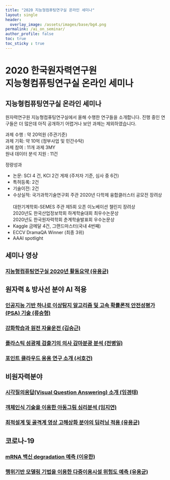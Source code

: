 ```yaml
---
title: "2020 지능형컴퓨팅연구실 온라인 세미나"
layout: single
header:
  overlay_image: /assets/images/base/bg4.png
permalink: /ai_on_seminar/
author_profile: false
toc: true
toc_sticky : true
---
```


# 2020 한국원자력연구원 <br>지능형컴퓨팅연구실 온라인 세미나 

## 지능형컴퓨팅연구실 온라인 세미나

원자력연구원 지능형컴퓨팅연구실에서 올해 수행한 연구들을 소개합니다. 진행 중인 연구들은 더 많은데 아직 공개하기 어렵거나 보안 과제는 제외하였습니다.

과제 수행 : 약 20억원 (주관기준)<br>
과제 기획:  약 10억 (정부사업 및 민간수탁)<br>
과제 참여 : 11개 과제 3MY<br>
원내 데이터 분석 지원 : 11건<br>


정량성과
- 논문: SCI 4 건, KCI 2건 게재 (주저자 기준, 심사 중 6건)
- 특허등록: 2건
- 기술이전: 2건
- 수상실적: 국가과학기술연구회 주관 2020년 다학제 융합클러스터 공모전 장려상<br>  
          대한기계학회-SEMES 주관 제5회 오픈 이노베이션 챌린지 장려상<br>
          2020년도 한국산업정보학회 하계학술대회 최우수논문상<br> 
          2020년도 한국원자력학회 춘계학술발표회 우수논문상<br> 
- Kaggle 금메달 4건, 그랜드마스터(국내 4번째)
- ECCV DramaQA Winner (최종 3위)
- AAAI spotlight

## 세미나 영상

### [지능형컴퓨팅연구실 2020년 활동요약 (유용균)](https://youtu.be/gXKVwJPUUzM) 

## 원자력 & 방사선 분야 AI 적용
### [인공지능 기반 하나로 이상탐지 알고리즘 및 고속 확률론적 안전성평가(PSA) 기술 (류승형)](https://youtu.be/0ySkvXwL1S0)
### [강화학습과 원전 자율운전 (김승근)](https://youtu.be/ai3XbS4zFok)
### [플라스틱 섬광체 검출기의 의사 감마분광 분석 (전병일)](https://youtu.be/PLLvueCNoks)
### [포인트 클라우드 응용 연구 소개 (서호건)](https://youtu.be/Kcyd-4zDmMw)

## 비원자력분야
### [시각질의응답(Visual Question Answering) 소개 (임경태)](https://youtu.be/kU_qtb0h7No)
### [객체인식 기술을 이용한 아동그림 심리분석 (임지연)](https://youtu.be/IhNRkYEsB54)
### [최적설계 및 골격계 영상 고해상화 분야의 딥러닝 적용 (유용균)](https://youtu.be/qyv9Sbsjqg0)

## 코로나-19
### [mRNA 백신 degradation 예측 (이유한)](https://youtu.be/W28IxEMTscQ)
### [행위기반 모델링 기법을 이용한 다중이용시설 위험도 예측 (유용균)](https://youtu.be/90phrvDhNPk)
